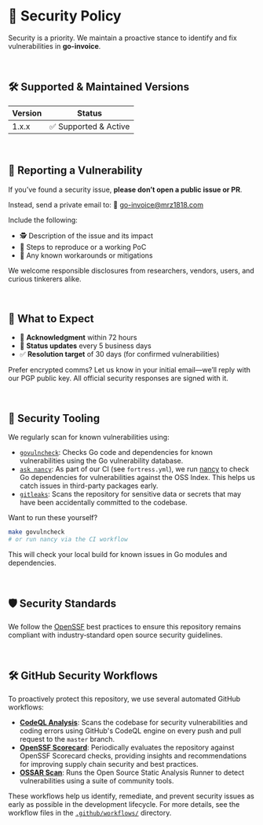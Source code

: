 # 🔐 Security Policy

Security is a priority. We maintain a proactive stance to identify and fix vulnerabilities in **go-invoice**.

<br/>

## 🛠️ Supported & Maintained Versions

| Version | Status               |
|---------|----------------------|
| 1.x.x   | ✅ Supported & Active |

<br/>

## 📨 Reporting a Vulnerability

If you’ve found a security issue, **please don’t open a public issue or PR**.

Instead, send a private email to:
📧 [go-invoice@mrz1818.com](mailto:go-invoice@mrz1818.com)

Include the following:

* 🕵️ Description of the issue and its impact
* 🧪 Steps to reproduce or a working PoC
* 🔧 Any known workarounds or mitigations

We welcome responsible disclosures from researchers, vendors, users, and curious tinkerers alike.

<br/>

## 📅 What to Expect

* 🧾 **Acknowledgment** within 72 hours
* 📢 **Status updates** every 5 business days
* ✅ **Resolution target** of 30 days (for confirmed vulnerabilities)

Prefer encrypted comms? Let us know in your initial email—we’ll reply with our PGP public key.
All official security responses are signed with it.

<br/>

## 🧪 Security Tooling

We regularly scan for known vulnerabilities using:

* [`govulncheck`](https://pkg.go.dev/golang.org/x/vuln/cmd/govulncheck): Checks Go code and dependencies for known vulnerabilities using the Go vulnerability database.
* [`ask nancy`](https://github.com/sonatype-nexus-community/nancy): As part of our CI (see `fortress.yml`), we run [nancy](https://github.com/sonatype-nexus-community/nancy) to check Go dependencies for vulnerabilities against the OSS Index. This helps us catch issues in third-party packages early.
* [`gitleaks`](https://github.com/gitleaks/gitleaks): Scans the repository for sensitive data or secrets that may have been accidentally committed to the codebase.

Want to run these yourself?

```sh
make govulncheck
# or run nancy via the CI workflow
```

This will check your local build for known issues in Go modules and dependencies.

<br/>

## 🛡️ Security Standards

We follow the [OpenSSF](https://openssf.org) best practices to ensure this repository remains compliant with industry‑standard open source security guidelines.

<br/>

## 🛠️ GitHub Security Workflows

To proactively protect this repository, we use several automated GitHub workflows:

- **[CodeQL Analysis](./workflows/codeql-analysis.yml)**: Scans the codebase for security vulnerabilities and coding errors using GitHub's CodeQL engine on every push and pull request to the `master` branch.
- **[OpenSSF Scorecard](./workflows/scorecard.yml)**: Periodically evaluates the repository against OpenSSF Scorecard checks, providing insights and recommendations for improving supply chain security and best practices.
- **[OSSAR Scan](./workflows/ossar.yml)**: Runs the Open Source Static Analysis Runner to detect vulnerabilities using a suite of community tools.

These workflows help us identify, remediate, and prevent security issues as early as possible in the development lifecycle. For more details, see the workflow files in the [`.github/workflows/`](https://github.com/mrz1836/go-invoice/tree/master/.github/workflows) directory.

<br/>
